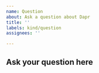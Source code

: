 ```yaml
---
name: Question
about: Ask a question about Dapr
title: ''
labels: kind/question
assignees: ''

---
```

## Ask your question here
